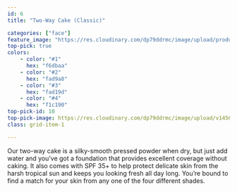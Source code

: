 ```yaml
---
id: 6
title: "Two-Way Cake (Classic)"

categories: ["face"]
feature_image: "https://res.cloudinary.com/dp79ddrmc/image/upload/products/twoWayCakeClassic.jpg"
top-pick: true
colors:
    - color: "#1"
      hex: "f6dbaa"
    - color: "#2"
      hex: "fad9a8"
    - color: "#3"
      hex: "fad19d"
    - color: "#4"
      hex: "f1c190"
top-pick-id: 10
top-pick-image: https://res.cloudinary.com/dp79ddrmc/image/upload/v1456804125/top-pick/twoWayCakeClassic.jpg
class: grid-item-1

---
```

Our two-way cake is a silky-smooth pressed powder when dry, but just add water and you’ve got a foundation that provides excellent coverage without caking. It also comes with SPF 35+ to help protect delicate skin from the harsh tropical sun and keeps you looking fresh all day long. You’re bound to find a match for your skin from any one of the four different shades.